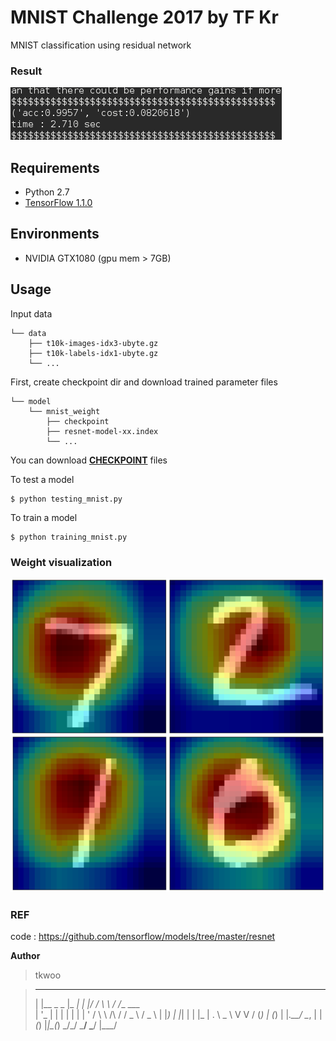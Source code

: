 # MNIST Challenge 2017 by TF Kr
MNIST classification using residual network

### Result
![result](./result/mnist_result.png)

## Requirements

- Python 2.7
- [TensorFlow 1.1.0](https://github.com/tensorflow/tensorflow)

## Environments

- NVIDIA GTX1080 (gpu mem > 7GB)

## Usage  

Input data 

    └── data
        ├── t10k-images-idx3-ubyte.gz
        ├── t10k-labels-idx1-ubyte.gz
        └── ... 

First, create checkpoint dir and download trained parameter files  

    └── model
        └── mnist_weight
            ├── checkpoint 
            ├── resnet-model-xx.index
            └── ...

You can download [**CHECKPOINT**](https://www.dropbox.com/s/7yn3jlvj5saywuy/mnist_weight.zip?dl=0) files
  
To test a model
    
    $ python testing_mnist.py  

To train a model

    $ python training_mnist.py

### Weight visualization
![visualization](./result/cam1.png)

### REF  
code : https://github.com/tensorflow/models/tree/master/resnet  

  
**Author**
>tkwoo  
  
> _             _____   _  __   __        __          
>| |__  _   _  |_   _| | |/ /   \ \      / /__   ___  
>| '_ \| | | |   | |   | ' /     \ \ /\ / / _ \ / _ \ 
>| |_) | |_| |   | |_  | . \ _    \ V  V / (_) | (_) |
>|_.__/ \__, |   |_(_) |_|\_(_)    \_/\_/ \___/ \___/ 
>       |___/                                         
  